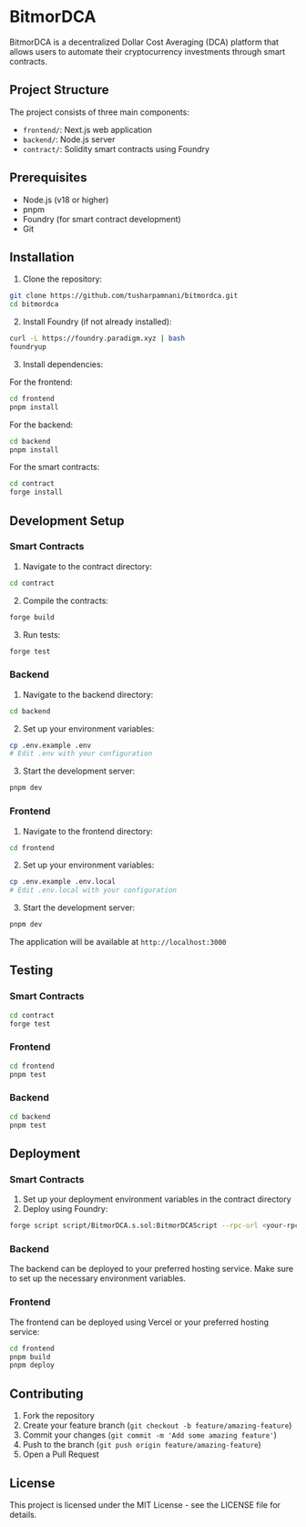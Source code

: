 # BitmorDCA

BitmorDCA is a decentralized Dollar Cost Averaging (DCA) platform that allows users to automate their cryptocurrency investments through smart contracts.

## Project Structure

The project consists of three main components:

- `frontend/`: Next.js web application
- `backend/`: Node.js server
- `contract/`: Solidity smart contracts using Foundry

## Prerequisites

- Node.js (v18 or higher)
- pnpm
- Foundry (for smart contract development)
- Git

## Installation

1. Clone the repository:
```bash
git clone https://github.com/tusharpamnani/bitmordca.git
cd bitmordca
```

2. Install Foundry (if not already installed):
```bash
curl -L https://foundry.paradigm.xyz | bash
foundryup
```

3. Install dependencies:

For the frontend:
```bash
cd frontend
pnpm install
```

For the backend:
```bash
cd backend
pnpm install
```

For the smart contracts:
```bash
cd contract
forge install
```

## Development Setup

### Smart Contracts

1. Navigate to the contract directory:
```bash
cd contract
```

2. Compile the contracts:
```bash
forge build
```

3. Run tests:
```bash
forge test
```

### Backend

1. Navigate to the backend directory:
```bash
cd backend
```

2. Set up your environment variables:
```bash
cp .env.example .env
# Edit .env with your configuration
```

3. Start the development server:
```bash
pnpm dev
```

### Frontend

1. Navigate to the frontend directory:
```bash
cd frontend
```

2. Set up your environment variables:
```bash
cp .env.example .env.local
# Edit .env.local with your configuration
```

3. Start the development server:
```bash
pnpm dev
```

The application will be available at `http://localhost:3000`

## Testing

### Smart Contracts
```bash
cd contract
forge test
```

### Frontend
```bash
cd frontend
pnpm test
```

### Backend
```bash
cd backend
pnpm test
```

## Deployment

### Smart Contracts

1. Set up your deployment environment variables in the contract directory
2. Deploy using Foundry:
```bash
forge script script/BitmorDCA.s.sol:BitmorDCAScript --rpc-url <your-rpc-url> --broadcast
```

### Backend

The backend can be deployed to your preferred hosting service. Make sure to set up the necessary environment variables.

### Frontend

The frontend can be deployed using Vercel or your preferred hosting service:

```bash
cd frontend
pnpm build
pnpm deploy
```

## Contributing

1. Fork the repository
2. Create your feature branch (`git checkout -b feature/amazing-feature`)
3. Commit your changes (`git commit -m 'Add some amazing feature'`)
4. Push to the branch (`git push origin feature/amazing-feature`)
5. Open a Pull Request

## License

This project is licensed under the MIT License - see the LICENSE file for details.
